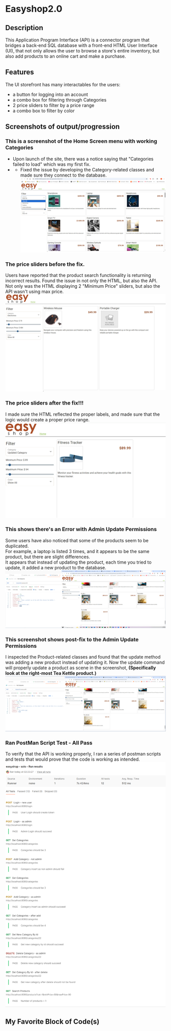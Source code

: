 # Easyshop2.0

 ## Description

 This Application Program Interface (API) is a connector program that bridges a back-end SQL database with a front-end HTML User Interface (UI),
 that not only allows the user to browse a store's entire inventory, but also add products to an online cart and make a purchase.  

 ## Features

 The UI storefront has many interactables for the users:
 - a button for logging into an account
 - a combo box for filtering through Categories
 - 2 price sliders to filter by a price range
 - a combo box to filter by color


## Screenshots of output/progression

 ### This is a screenshot of the Home Screen menu with working Categories
 - Upon launch of the site, there was a notice saying that "Categories failed to load" which was my first fix.
 - - Fixed the issue by developing the Category-related classes and made sure they connect to the database.
 ![HomeScreenw/CategoriesFixed](https://github.com/MarqAlejandro/Easyshop2.0/blob/main/screenshots/CategoriesFixed.png)
 
 ### The price sliders before the fix.
 Users have reported that the product search functionality is returning incorrect results.
 Found the issue in not only the HTML, but also the API. 
 Not only was the HTML displaying 2 "Minimum Price" sliders, but also the API wasn't using max price.
 ![before the fix](https://github.com/MarqAlejandro/Easyshop2.0/blob/main/screenshots/ErrorOfMinSliders.png)

 ### The price sliders after the fix!!!
 I made sure the HTML reflected the proper labels, 
 and made sure that the logic would create a proper price range.
 ![after the fix](https://github.com/MarqAlejandro/Easyshop2.0/blob/main/screenshots/usageOfMin_MaxSliders2.png)
 
 ### This shows there's an Error with Admin Update Permissions
 Some users have also noticed that some of the products seem to be duplicated.  
 For example, a laptop is listed 3 times, and it appears to be the same product, but there are slight differences.  
 It appears that instead of updating the product, each time you tried to update, it added a new product to the database. 
 ![updates create new products](https://github.com/MarqAlejandro/Easyshop2.0/blob/main/screenshots/before%20bug%20fix.png)
 
 ### This screenshot shows post-fix to the Admin Update Permissions
 I inspected the Product-related classes and found that the update method was adding a new product instead of updating it.
 Now the update command will properly update a product as scene in the screenshot, __(Specifically look at the right-most Tea Kettle product.)__
 ![post-fix](https://github.com/MarqAlejandro/Easyshop2.0/blob/main/screenshots/after%20bug%20fix.png)
 

 ### Ran PostMan Script Test - All Pass
 To verify that the API is working properly, I ran a series of postman scripts and tests that would prove that the code is working as intended. 
 ![postmanTesting](https://github.com/MarqAlejandro/Easyshop2.0/blob/main/screenshots/postman-easyshop%20script%20all%20pass.png)
 

 ## My Favorite Block of Code(s)

 

 

 

 
 
